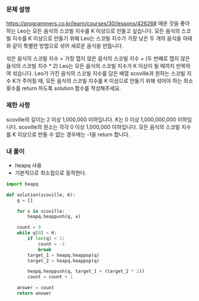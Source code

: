 ### 문제 설명

https://programmers.co.kr/learn/courses/30/lessons/42626#
매운 것을 좋아하는 Leo는 모든 음식의 스코빌 지수를 K 이상으로 만들고 싶습니다. 모든 음식의 스코빌 지수를 K 이상으로 만들기 위해 Leo는 스코빌 지수가 가장 낮은 두 개의 음식을 아래와 같이 특별한 방법으로 섞어 새로운 음식을 만듭니다.

섞은 음식의 스코빌 지수 = 가장 맵지 않은 음식의 스코빌 지수 + (두 번째로 맵지 않은 음식의 스코빌 지수 \* 2)
Leo는 모든 음식의 스코빌 지수가 K 이상이 될 때까지 반복하여 섞습니다.
Leo가 가진 음식의 스코빌 지수를 담은 배열 scoville과 원하는 스코빌 지수 K가 주어질 때, 모든 음식의 스코빌 지수를 K 이상으로 만들기 위해 섞어야 하는 최소 횟수를 return 하도록 solution 함수를 작성해주세요.

### 제한 사항

scoville의 길이는 2 이상 1,000,000 이하입니다.
K는 0 이상 1,000,000,000 이하입니다.
scoville의 원소는 각각 0 이상 1,000,000 이하입니다.
모든 음식의 스코빌 지수를 K 이상으로 만들 수 없는 경우에는 -1을 return 합니다.

### 내 풀이

- heapq 사용
- 기본적으로 최소힙으로 동작한다.

```python
import heapq

def solution(scoville, K):
    q = []

    for x in scoville:
        heapq.heappush(q, x)

    count = 0
    while q[0] < K:
        if len(q) < 2:
            count = -1
            break
        target_1 = heapq.heappop(q)
        target_2 = heapq.heappop(q)

        heapq.heappush(q, target_1 + (target_2 * 2))
        count = count + 1

    answer = count
    return answer
```
